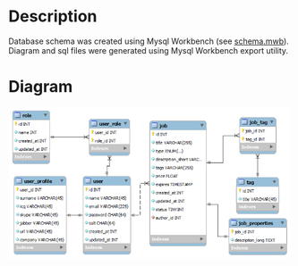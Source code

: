 Description
===========

Database schema was created using Mysql Workbench (see [schema.mwb](schema.mwb)).
Diagram and sql files were generated using Mysql Workbench export utility.

Diagram
=======

![schema.png](schema.png)

